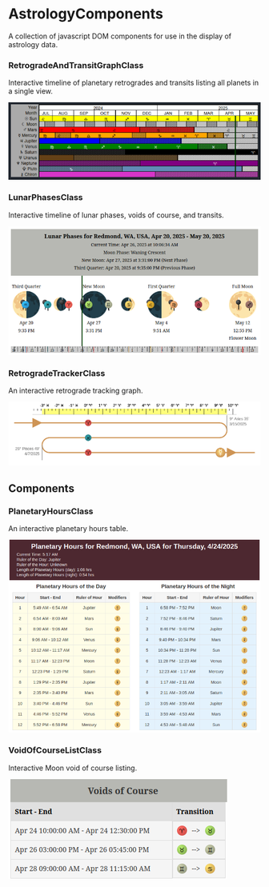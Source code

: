 # AstrologyComponents
A collection of javascript DOM components for use in the display of astrology data.

### RetrogradeAndTransitGraphClass
Interactive timeline of planetary retrogrades and transits listing all planets in a single view.

![Retrograde and Transit Graph Astrology Component Screenshot](img/RetrogradeAndTransitGraph.png)

### LunarPhasesClass
Interactive timeline of lunar phases, voids of course, and transits.

![Lunar Phases Component Screenshot](img/LunarPhases.png)

### RetrogradeTrackerClass
An interactive retrograde tracking graph.

![Retrograde Tracker Astrology Component Screenshot](img/RetrogradeTracker.png)

## Components
### PlanetaryHoursClass
An interactive planetary hours table.

![Planetary Hours Astrology Component Screenshot](img/PlanetaryHours.png)

### VoidOfCourseListClass
Interactive Moon void of course listing.

![Moon Void of Course List Astrology Component Screenshot](img/VoidOfCourseList.png)
